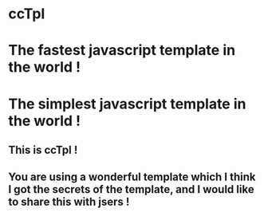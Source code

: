 # ccTpl

# The fastest javascript template in the world !
# The simplest javascript template in the world !

## This is ccTpl !
## You are using a wonderful template which I think I got the secrets of the template, and I would like to share this with jsers !

